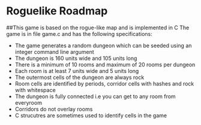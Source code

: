 # Roguelike Roadmap
##This game is based on the rogue-like map and is implemented in C
The game is in file game.c and has the following specifications:
* The game generates a random dungeon which can be seeded using an integer command line argument
* The dungeon is 160 units wide and 105 units long
* There is a minimum of 10 rooms and maximum of 20 rooms per dungeon
* Each room is at least 7 units wide and 5 units long
* The outermost cells of the dungeon are always rock
* Room cells are identified by periods, corridor cells with hashes and rock with whitespace
* The dungeon is fully connected i.e you can get to any room from everyroom
* Corridors do not overlay rooms
* C strucutres are sometimes used to identify cells in the game

